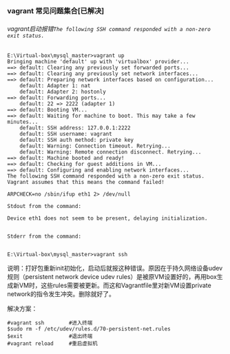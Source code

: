 ### vagrant 常见问题集合[已解决]


###### vagrant启动报错`The following SSH command responded with a non-zero exit status.`
```
E:\Virtual-box\mysql_master>vagrant up
Bringing machine 'default' up with 'virtualbox' provider...
==> default: Clearing any previously set forwarded ports...
==> default: Clearing any previously set network interfaces...
==> default: Preparing network interfaces based on configuration...
    default: Adapter 1: nat
    default: Adapter 2: hostonly
==> default: Forwarding ports...
    default: 22 => 2222 (adapter 1)
==> default: Booting VM...
==> default: Waiting for machine to boot. This may take a few minutes...
    default: SSH address: 127.0.0.1:2222
    default: SSH username: vagrant
    default: SSH auth method: private key
    default: Warning: Connection timeout. Retrying...
    default: Warning: Remote connection disconnect. Retrying...
==> default: Machine booted and ready!
==> default: Checking for guest additions in VM...
==> default: Configuring and enabling network interfaces...
The following SSH command responded with a non-zero exit status.
Vagrant assumes that this means the command failed!

ARPCHECK=no /sbin/ifup eth1 2> /dev/null

Stdout from the command:

Device eth1 does not seem to be present, delaying initialization.


Stderr from the command:


E:\Virtual-box\mysql_master>vagrant ssh
```
说明：打好包重新init初始化，启动后就报这种错误。原因在于持久网络设备udev规则（persistent network device udev rules）是被原VM设置好的，再用box生成新VM时，这些rules需要被更新。而这和Vagrantfile里对新VM设置private network的指令发生冲突。删除就好了。

解决方案：
```
#vagrant ssh        #进入终端
$sudo rm -f /etc/udev/rules.d/70-persistent-net.rules
$exit               #退出终端
#vagrant reload     #重启虚拟机
```